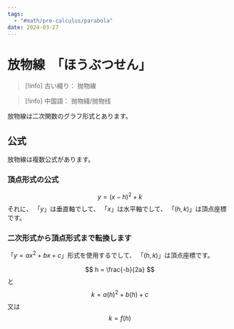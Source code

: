 ```yaml
---
tags:
  - "#math/pre-calculus/parabola"
date: 2024-03-27
---
```

# 放物線　「ほうぶつせん」

> [!info] 古い綴り：
> 抛物線

> [!info] 中国語：
> 抛物綫/抛物线

放物線は二次関数のグラフ形式とあります。

## 公式

放物線は複数公式があります。

### 頂点形式の公式

$$
y = (x-h)^2 + k
$$
それに、
「$y$」は垂直軸でして、
「$x$」は水平軸でして、
「$(h,k)$」は頂点座標です。

### 二次形式から頂点形式まで転換します

「$y=ax^2+bx+c$」形式を使用するでして、
「$(h,k)$」は頂点座標です。

$$
h = \frac{-b}{2a}
$$
と
$$
k = a(h)^2+b(h)+c
$$
又は
$$
k = f(h)
$$